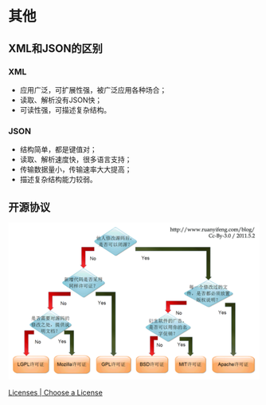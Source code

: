 # 其他

## XML和JSON的区别

### XML

- 应用广泛，可扩展性强，被广泛应用各种场合；
- 读取、解析没有JSON快；
- 可读性强，可描述复杂结构。

### JSON

- 结构简单，都是键值对；
- 读取、解析速度快，很多语言支持；
- 传输数据量小，传输速率大大提高；
- 描述复杂结构能力较弱。

## 开源协议

![Free Software Licenses][free_software_licenses]

[Licenses | Choose a License][choose_a_license]

[choose_a_license]: https://choosealicense.com/licenses/
[free_software_licenses]: free_software_licenses.png
